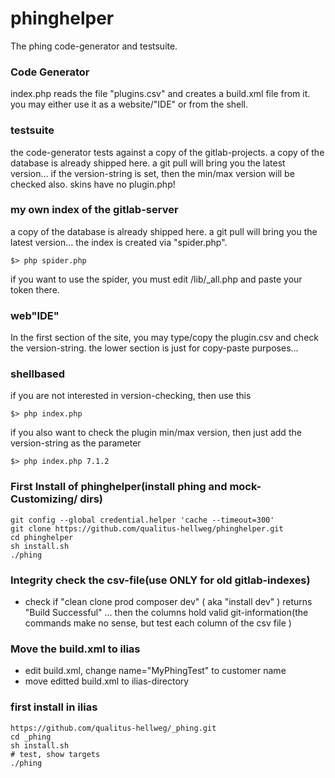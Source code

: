 # phinghelper

The phing code-generator and testsuite.

### Code Generator
index.php reads the file "plugins.csv" and creates a build.xml file from it.
you may either use it as a website/"IDE" or from the shell.

### testsuite
the code-generator tests against a copy of the gitlab-projects. a copy of the database is already shipped here.
a git pull will bring you the latest version...
if the version-string is set, then the min/max version will be checked also. skins have no plugin.php!

### my own index of the gitlab-server
a copy of the database is already shipped here. a git pull will bring you the latest version...
the index is created via "spider.php".
```
$> php spider.php
```
if you want to use the spider, you must edit /lib/_all.php and paste your token there.

### web"IDE"
In the first section of the site, you may type/copy the plugin.csv and check the version-string.
the lower section is just for copy-paste purposes...

### shellbased
if you are not interested in version-checking, then use this
```
$> php index.php
```
if you also want to check the plugin min/max version, then just add the version-string as the parameter
```
$> php index.php 7.1.2
```

### First Install of phinghelper(install phing and mock-Customizing/ dirs)
```
git config --global credential.helper 'cache --timeout=300'
git clone https://github.com/qualitus-hellweg/phinghelper.git
cd phinghelper
sh install.sh
./phing
```
### Integrity check the csv-file(use ONLY for old gitlab-indexes)
- check if "clean clone prod composer dev" ( aka "install dev" ) returns "Build Successful" ... then the columns hold valid git-information(the commands make no sense, but test each column of the csv file )

### Move the build.xml to ilias
- edit build.xml, change name="MyPhingTest" to customer name
- move editted build.xml to ilias-directory

### first install in ilias
```
https://github.com/qualitus-hellweg/_phing.git
cd _phing
sh install.sh
# test, show targets
./phing
```
